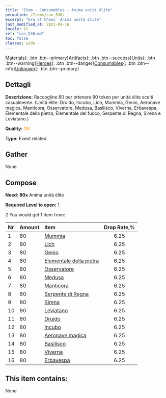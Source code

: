 ```yaml
---
title: "Item - Consumables - Anima unità élite"
permalink: /Items/con_536/
excerpt: "Era of Chaos  Anima unità élite"
last_modified_at: 2021-04-16
locale: it
ref: "con_536.md"
toc: false
classes: wide
---
```

 [Materials](/it/Items/){: .btn .btn--primary}[Artifacts](/it/Items/Artifacts/){: .btn .btn--success}[Units](/it/Items/Units/){: .btn .btn--warning}[Heroes](/it/Items/Heroes/){: .btn .btn--danger}[Consumables](/it/Items/Consumables/){: .btn .btn--info}[Unknown](/it/Items/Unknown/){: .btn .btn--primary}

## Dettagli
 **Descrizione:** Raccogline 80 per ottenere 80 token per unità élite scelti casualmente. (Unità élite: Druido, Incubo, Lich, Mummia, Genio, Aeronave magica, Manticora, Osservatore, Medusa, Basilisco, Viverna, Erbavespa, Elementale della pietra, Elementale del fuoco, Serpente di Regna, Sirena e Leviatano.)

 **Quality:** <span style="color: #FF8C00">OK</span>

 **Type:** Event related

## Gather

  None

## Compose

 **Need: 80x** Anima unità élite

 **Required Level to open:** 1

 2 You would get **1** item  from:

  | Nr | Amount |     Item    | Drop Rate,% |
  |:---|:-------|:------------|:---------:|
  | 1 | 80 | [Mummia](/it/Items/unt_215/) | 6.25 | 
  | 2 | 80 | [Lich](/it/Items/unt_212/) | 6.25 | 
  | 3 | 80 | [Genio](/it/Items/unt_239/) | 6.25 | 
  | 4 | 80 | [Elementale della pietra](/it/Items/unt_266/) | 6.25 | 
  | 5 | 80 | [Osservatore](/it/Items/unt_246/) | 6.25 | 
  | 6 | 80 | [Medusa](/it/Items/unt_247/) | 6.25 | 
  | 7 | 80 | [Manticora](/it/Items/unt_249/) | 6.25 | 
  | 8 | 80 | [Serpente di Regna](/it/Items/unt_276/) | 6.25 | 
  | 9 | 80 | [Sirena](/it/Items/unt_277/) | 6.25 | 
  | 10 | 80 | [Leviatano](/it/Items/unt_280/) | 6.25 | 
  | 11 | 80 | [Druido](/it/Items/unt_206/) | 6.25 | 
  | 12 | 80 | [Incubo](/it/Items/unt_233/) | 6.25 | 
  | 13 | 80 | [Aeronave magica](/it/Items/unt_242/) | 6.25 | 
  | 14 | 80 | [Basilisco](/it/Items/unt_256/) | 6.25 | 
  | 15 | 80 | [Viverna](/it/Items/unt_258/) | 6.25 | 
  | 16 | 80 | [Erbavespa](/it/Items/unt_260/) | 6.25 | 


## This item contains:

  None

